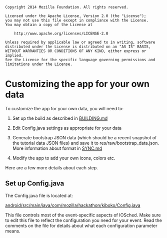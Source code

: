     Copyright 2014 Mozilla Foundation. All rights reserved.

    Licensed under the Apache License, Version 2.0 (the "License");
    you may not use this file except in compliance with the License.
    You may obtain a copy of the License at

        http://www.apache.org/licenses/LICENSE-2.0

    Unless required by applicable law or agreed to in writing, software
    distributed under the License is distributed on an "AS IS" BASIS,
    WITHOUT WARRANTIES OR CONDITIONS OF ANY KIND, either express or implied.
    See the License for the specific language governing permissions and
    limitations under the License.

# Customizing the app for your own data

To customize the app for your own data, you will need to:

1. Set up the build  as described
in [BUILDING.md](BUILDING.md)

5. Edit Config.java settings as appropriate for your data

6. Generate bootstrap JSON data (which should be a recent snapshot of the
tutorial data JSON files) and save it to
res/raw/bootstrap_data.json. More information about format in
[SYNC.md](SYNC.md)

7. Modify the app to add your own icons, colors etc.

Here are a few more details about each step.


## Set up Config.java
The Config.java file is located at:

   [android/src/main/java/com/mozilla/hackathon/kiboko/Config.java](../android/src/main/java/com/mozilla/hackathon/kiboko/Config.java)

This file controls most of the event-specific aspects of IOSched.
Make sure to edit this file to reflect the configuration you need
for your event. Read the comments on the file for details about
what each configuration parameter means.

